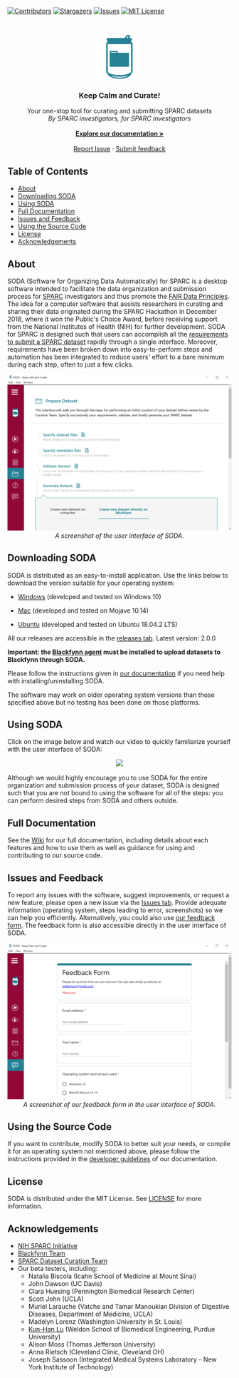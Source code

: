 [![Contributors][contributors-shield]][contributors-url]
[![Stargazers][stars-shield]][stars-url]
[![Issues][issues-shield]][issues-url]
[![MIT License][license-shield]][license-url]


<!-- HEADER -->
<br />
<p align="center">
  <a href="#">
    <img src="/src/assets/app-icon/png/soda_icon.png" alt="Logo" width="100" height="100">
  </a>

  <h3 align="center">Keep Calm and Curate!</h3>

  <p align="center">
    Your one-stop tool for curating and submitting SPARC datasets <br/>
   <i> By SPARC investigators, for SPARC investigators </i>
    <br />
    <br />
    <a href="https://github.com/bvhpatel/SODA/wiki"><strong>Explore our documentation »</strong></a>
    <br />
    <br />
    <a href="https://github.com/bvhpatel/SODA/issues">Report Issue</a>
    ·
    <a href="https://docs.google.com/forms/d/e/1FAIpQLSfyUw2_NI1-2tlAr8oB5_JcJ_yjTB-zUDt9skfGjNU9qjITwg/viewform?ts=5e433bea">Submit feedback </a>
  </p>
</p>

<!-- TABLE OF CONTENTS -->
## Table of Contents

* [About](#about)
* [Downloading SODA](#Downloading-soda)
* [Using SODA](#Using-SODA)
* [Full Documentation](#Full-Documentation)
* [Issues and Feedback](#Issues-and-Feedback)
* [Using the Source Code](#Using-the-Source-Code)
* [License](#license)
* [Acknowledgements](#acknowledgements)

## About

SODA (Software for Organizing Data Automatically) for SPARC is a desktop software intended to facilitate the data organization and submission process for [SPARC](https://commonfund.nih.gov/sparc) investigators and thus promote the [FAIR Data Principles](https://www.go-fair.org/fair-principles/). The idea for a computer software that assists researchers in curating and sharing their data originated during the SPARC Hackathon in December 2018, where it won the Public's Choice Award, before receiving support from the National Institutes of Health (NIH) for further development. SODA for SPARC is designed such that users can accomplish all the [requirements to submit a SPARC dataset](https://docs.sparc.science/submit_data.html) rapidly through a single interface. Moreover, requirements have been broken down into easy-to-perform steps and automation has been integrated to reduce users' effort to a bare minimum during each step, often to just a few clicks. 

<p align="center">
  <img src="/docs/readme/screenshot-soda.PNG" alt="interface" width="600"> 
  <br/> 
  <i> A screenshot of the user interface of SODA. </i>
  </img>
</p>

## Downloading SODA
SODA is distributed as an easy-to-install application. Use the links below to download the version suitable for your operating system:
*   [Windows](https://github.com/bvhpatel/SODA/releases/download/1.0.0-Windows/SODA-v1.0.0-Windows.zip) (developed and tested on Windows 10)

*   [Mac](https://github.com/bvhpatel/SODA/releases/download/1.0.0-MAC/SODA-v1.0.0-MAC.dmg.zip) (developed and tested on Mojave 10.14)

*   [Ubuntu](https://github.com/bvhpatel/SODA/releases/download/1.0.0-Ubuntu/SODA-v1.0.0-Ubuntu.zip) (developed and tested on Ubuntu 18.04.2 LTS)

All our releases are accessible in the [releases tab](https://github.com/bvhpatel/SODA/releases). Latest version: 2.0.0

**Important: the [Blackfynn agent](https://developer.blackfynn.io/agent/index.html) must be installed to upload datasets to Blackfynn through SODA.**

Please follow the instructions given in [our documentation](https://github.com/bvhpatel/SODA/wiki/Download) if you need help with installing/uninstalling SODA. 

The software may work on older operating system versions than those specified above but no testing has been done on those platforms. 

## Using SODA
Click on the image below and watch our video to quickly familiarize yourself with the user interface of SODA:

<p align="center">
<a href="https://www.youtube.com/watch?v=zpR37m8hjm4" target="_blank">
<img src="https://img.youtube.com/vi/zpR37m8hjm4/0.jpg" />
</a>
</p>

Although we would highly encourage you to use SODA for the entire organization and submission process of your dataset, SODA is designed such that you are not bound to using the software for all of the steps: you can perform desired steps from SODA and others outside. 

## Full Documentation

See the [Wiki](https://github.com/bvhpatel/SODA/wiki) for our full documentation, including details about each features and how to use them as well as guidance for using and contributing to our source code.

## Issues and Feedback
To report any issues with the software, suggest improvements, or request a new feature, please open a new issue via the [Issues tab](https://github.com/bvhpatel/SODA/issues). Provide adequate information (operating system, steps leading to error, screenshots) so we can help you efficiently. Alternatively, you could also use [our feedback form](https://docs.google.com/forms/d/e/1FAIpQLSfyUw2_NI1-2tlAr8oB5_JcJ_yjTB-zUDt9skfGjNU9qjITwg/viewform?ts=5e433bea). The feedback form is also accessible directly in the user interface of SODA.

<p align="center">
   <img src="/docs/readme/feedback-form.PNG" alt="interface" width="600">
  <br/> 
  <i> A screenshot of our feedback form in the user interface of SODA. </i>
  </img>
 </p> 

## Using the Source Code

If you want to contribute, modify SODA to better suit your needs, or compile it for an operating system not mentioned above, please follow the instructions provided in the [developer guidelines](https://github.com/bvhpatel/SODA/wiki/Using-the-Source-Code) of our documentation. 

## License
SODA is distributed under the MIT License. See [LICENSE](https://github.com/bvhpatel/SODA/blob/master/LICENSE) for more information.

## Acknowledgements
* [NIH SPARC Initiative](https://commonfund.nih.gov/sparc)
* [Blackfynn Team](https://www.blackfynn.com/)
* [SPARC Dataset Curation Team](https://github.com/SciCrunch/sparc-curation)
* Our beta testers, including:
  * Natalia Biscola (Icahn School of Medicine at Mount Sinai)
  * John Dawson (UC Davis)
  * Clara Huesing (Pennington Biomedical Research Center)
  * Scott John (UCLA)
  * Muriel Larauche (Vatche and Tamar Manoukian Division of Digestive Diseases, Department of Medicine, UCLA)
  * Madelyn Lorenz (Washington University in St. Louis)
  * [Kun-Han Lu](https://scholar.google.com/citations?user=lo1TkqwAAAAJ&hl=en&oi=ao) (Weldon School of Biomedical Engineering, Purdue University)
  * Alison Moss (Thomas Jefferson University)
  * Anna Rietsch (Cleveland Clinic, Cleveland OH)
  * Joseph Sassoon (Integrated Medical Systems Laboratory - New York Institute of Technology)

[contributors-shield]: https://img.shields.io/github/contributors/bvhpatel/SODA.svg?style=flat-square
[contributors-url]: https://github.com/bvhpatel/SODA/graphs/contributors
[stars-shield]: https://img.shields.io/github/stars/bvhpatel/SODA.svg?style=flat-square
[stars-url]: https://github.com/bvhpatel/SODA/stargazers
[issues-shield]: https://img.shields.io/github/issues/bvhpatel/SODA.svg?style=flat-square
[issues-url]: https://github.com/bvhpatel/SODA/issues
[license-shield]: https://img.shields.io/github/license/bvhpatel/SODA.svg?style=flat-square
[license-url]: https://github.com/bvhpatel/SODA/blob/master/LICENSE
